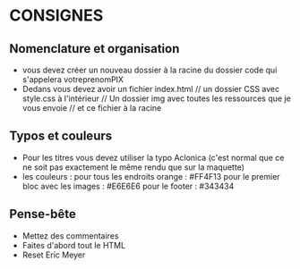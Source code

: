 # CONSIGNES

## Nomenclature et organisation
- vous devez créer un nouveau dossier à la racine du dossier code qui s'appelera votreprenomPIX
- Dedans vous devez avoir un fichier index.html // un dossier CSS avec style.css à l'intérieur // Un dossier img avec toutes les ressources que je vous envoie // et ce fichier à la racine

## Typos et couleurs
- Pour les titres vous devez utiliser la typo Aclonica (c'est normal que ce ne soit pas exactement le même rendu que sur la maquette)
- les couleurs : pour tous les endroits orange : #FF4F13
                pour le premier bloc avec les images : #E6E6E6
                pour le footer : #343434

## Pense-bête
- Mettez des commentaires
- Faites d'abord tout le HTML
- Reset Eric Meyer
